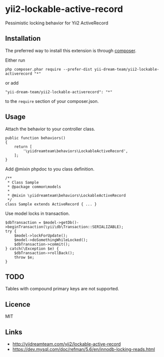 # yii2-lockable-active-record
Pessimistic locking behavior for Yii2 ActiveRecord

## Installation ##

The preferred way to install this extension is through [composer](http://getcomposer.org/download/).

Either run

    php composer.phar require --prefer-dist yii-dream-team/yii2-lockable-activerecord "*"

or add

    "yii-dream-team/yii2-lockable-activerecord": "*"

to the `require` section of your composer.json.

## Usage ##
Attach the behavior to your controller class.

    public function behaviors()
    {
        return [
            '\yiidreamteam\behaviors\LockableActiveRecord',
        ];
    }
    
Add @mixin phpdoc to you class definition.

    /**
     * Class Sample
     * @package common\models
     *
     * @mixin \yiidreamteam\behaviors\LockableActiveRecord
     */
    class Sample extends ActiveRecord { ... }
    
Use model locks in transaction.

    $dbTransaction = $model->getDb()->beginTransaction(\yii\db\Transaction::SERIALIZABLE);
    try {
        $model->lockForUpdate();
        $model->doSomethingWhileLocked();
        $dbTransaction->commit();
    } catch(\Exception $e) {
        $dbTransaction->rollBack();
        throw $e;
    }
    
## TODO ##
Tables with compound primary keys are not supported.
    
## Licence ##

MIT
    
## Links ##

* http://yiidreamteam.com/yii2/lockable-active-record
* https://dev.mysql.com/doc/refman/5.6/en/innodb-locking-reads.html
